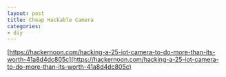 ```yaml
---
layout: post
title: Cheap Hackable Camera
categories:
- diy
---
```


[https://hackernoon.com/hacking-a-25-iot-camera-to-do-more-than-its-worth-41a8d4dc805c](https://hackernoon.com/hacking-a-25-iot-camera-to-do-more-than-its-worth-41a8d4dc805c)